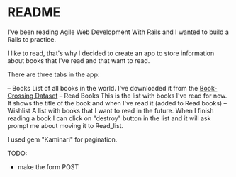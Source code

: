 # README

I've been reading Agile Web Development With Rails and I wanted to build a Rails to practice.

I like to read, that's why I decided to create an app to store information about books that I've read and that want to read.

There are three tabs in the app:

– Books
  List of all books in the world. I've downloaded it from the [Book-Crossing Dataset](http://www2.informatik.uni-freiburg.de/~cziegler/BX/)
– Read Books
  This is the list with books I've read for now. It shows the title of the book and when I've read it (added to Read books)
– Wishlist
  A list with books that I want to read in the future. When I finish reading a book I can click on "destroy" button in the list and it will ask prompt me about moving it to Read_list.

I used gem "Kaminari" for pagination.

TODO:

* make the form POST
